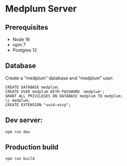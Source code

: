 # Medplum Server

## Prerequisites

* Node 16
* npm 7
* Postgres 12

## Database

Create a "medplum" database and "medplum" user:

```PLpgSQL
CREATE DATABASE medplum;
CREATE USER medplum WITH PASSWORD 'medplum';
GRANT ALL PRIVILEGES ON DATABASE medplum TO medplum;
\c medplum;
CREATE EXTENSION "uuid-ossp";
```

## Dev server:

```
npm run dev
```

## Production build

```
npm run build
```
